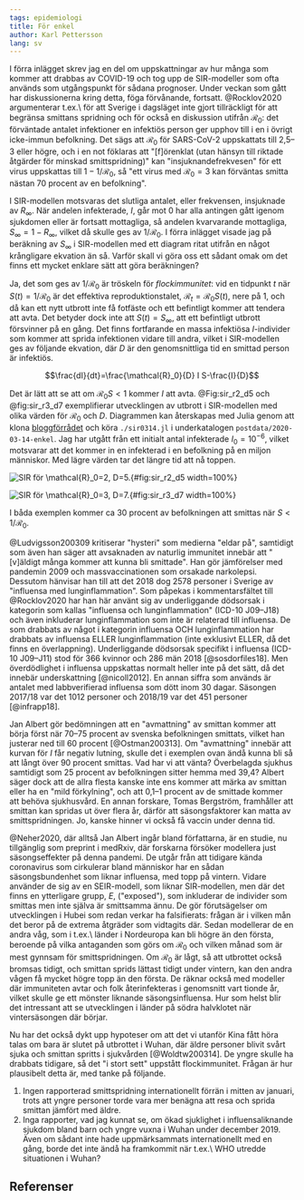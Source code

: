 ```yaml
---
tags: epidemiologi
title: För enkel
author: Karl Pettersson
lang: sv
---
```


I förra inlägget skrev jag en del om uppskattningar av hur många som
kommer att drabbas av COVID-19 och tog upp de SIR-modeller som ofta
används som utgångspunkt för sådana prognoser. Under veckan som gått
har diskussionerna kring detta, föga förvånande, fortsatt.
@Rocklov2020 argumenterar t.ex.\ för att Sverige i dagsläget inte
gjort tillräckligt för att begränsa smittans spridning och för också
en diskussion utifrån $\mathcal{R}_0$: det förväntade antalet
infektioner en infektiös person ger upphov till i en i övrigt
icke-immun befolkning. Det sägs att $\mathcal{R}_0$ för SARS-CoV-2
uppskattats till 2,5–3 eller högre, och i en not föklaras att
"[f]örenklat (utan hänsyn till riktade åtgärder för minskad
smittspridning)" kan "insjuknandefrekvesen" för ett virus uppskattas
till $1-1/\mathcal{R}_0$, så "ett virus med $\mathcal{R}_0=3$ kan
förväntas smitta nästan 70 procent av en befolkning".

I SIR-modellen motsvaras det slutliga antalet, eller frekvensen,
insjuknade av $R_\infty$. När andelen infekterade, $I$, går mot 0 har
alla antingen gått igenom sjukdomen eller är fortsatt mottagliga, så
andelen kvarvarande mottagliga, $S_\infty=1-R_\infty$, vilket då
skulle ges av $1/\mathcal{R}_0$. I förra inlägget visade jag på
beräkning av $S_\infty$ i SIR-modellen med ett diagram ritat utifrån
en något krångligare ekvation än så. Varför skall vi göra oss ett
sådant omak om det finns ett mycket enklare sätt att göra beräkningen?

Ja, det som ges av $1/\mathcal{R}_0$ är tröskeln för *flockimmunitet*:
vid en tidpunkt $t$ när $S(t)=1/\mathcal{R}_0$ är det effektiva
reproduktionstalet, $\mathcal{R}_t=\mathcal{R}_0 S(t)$, nere på 1, och
då kan ett nytt utbrott inte få fotfäste och ett befintligt kommer att
tendera att avta. Det betyder dock inte att $S(t)=S_\infty$, att ett
befintligt utbrott försvinner på en gång. Det finns fortfarande en
massa infektiösa $I$-individer som kommer att sprida infektionen
vidare till andra, vilket i SIR-modellen ges av följande ekvation,
där $D$ är den genomsnittliga tid en smittad person är infektiös.

$$\frac{dI}{dt}=\frac{\mathcal{R}_0}{D} I S-\frac{I}{D}$$

Det är lätt att se att om $\mathcal{R}_0 S<1$ kommer $I$ att avta.
@Fig:sir_r2_d5 och @fig:sir_r3_d7 exemplifierar utvecklingen av
utbrott i SIR-modellen med olika värden för $\mathcal{R}_0$ och
$D$. Diagrammen kan återskapas med Julia genom att
klona [bloggförrådet](https://github.com/klpn/static-dust.git) och
köra `./sir0314.jl` i underkatalogen `postdata/2020-03-14-enkel`. Jag
har utgått från ett initialt antal infekterade $I_0=10^{-6}$, vilket
motsvarar att det kommer in en infekterad i en befolkning på en miljon
människor. Med lägre värden tar det längre tid att nå toppen.

![SIR för $\mathcal{R}_0=2$, $D=5$.](../images/sir_r2_d5.svg){#fig:sir_r2_d5 width=100%}

![SIR för $\mathcal{R}_0=3$, $D=7$.](../images/sir_r3_d7.svg){#fig:sir_r3_d7 width=100%}

I båda exemplen kommer ca 30 procent av befolkningen att smittas när
$S<1/\mathcal{R}_0$. 

@Ludvigsson200309 kritiserar "hysteri" som medierna "eldar på",
samtidigt som även han säger att avsaknaden av naturlig immunitet
innebär att "[v]äldigt många kommer att kunna bli smittade". Han gör
jämförelser med pandemin 2009 och massvaccinationen som orsakade
narkolepsi. Dessutom hänvisar han till att det 2018 dog 2578 personer
i Sverige av "influensa med lunginflammation". Som påpekas i
kommentarsfältet till @Rocklov2020 har han här använt sig av
underliggande dödsorsak i kategorin som kallas "influensa och
lunginflammation" (ICD-10 J09–J18) och även inkluderar
lunginflammation som inte är relaterad till influensa. De som drabbats
av något i kategorin influensa OCH lunginflammation har drabbats av
influensa ELLER lunginflammation (inte exklusivt ELLER, då det finns
en överlappning). Underliggande dödsorsak specifikt i influensa
(ICD-10 J09–J11) stod för 366 kvinnor och 286 män 2018
[@sosdorfiles18]. Men överdödlighet i influensa uppskattas normalt
heller inte på det sätt, då det innebär underskattning [@nicoll2012].
En annan siffra som används är antalet med labbverifierad influensa
som dött inom 30 dagar. Säsongen 2017/18 var det 1012 personer
och 2018/19 var det 451 personer [@infrapp18].

Jan Albert gör bedömningen att en "avmattning" av smittan kommer att
börja först när 70–75 procent av svenska befolkningen smittats, vilket
han justerar ned till 60 procent [@Ostman200313]. Om "avmattning"
innebär att kurvan för $I$ får negativ lutning, skulle det i exemplen
ovan ändå kunna bli så att långt över 90 procent smittas. Vad har vi
att vänta? Överbelagda sjukhus samtidigt som 25 procent av
befolkningen sitter hemma med 39,4? Albert säger dock att de allra
flesta kanske inte ens kommer att märka av smittan eller ha en "mild
förkylning", och att 0,1–1 procent av de smittade kommer att behöva
sjukhusvård. En annan forskare, Tomas Bergström, framhåller att
smittan kan spridas ut över flera år, därför att säsongsfaktorer kan
matta av smittspridningen. Jo, kanske hinner vi också få vaccin under
denna tid.

@Neher2020, där alltså Jan Albert ingår bland författarna, är en
studie, nu tillgänglig som preprint i medRxiv, där forskarna försöker
modellera just säsongseffekter på denna pandemi. De utgår från att
tidigare kända coronavirus som cirkulerar bland människor har en sådan
säsongsbundenhet som liknar influensa, med topp på vintern. Vidare
använder de sig av en SEIR-modell, som liknar SIR-modellen, men där
det finns en ytterligare grupp, $E$, ("exposed"), som inkluderar de
individer som smittas men inte själva är smittsamma ännu. De gör
förutsägelser om utvecklingen i Hubei som redan verkar ha
falsifierats: frågan är i vilken mån det beror på de extrema åtgräder
som vidtagits där. Sedan modellerar de en andra våg, som i
t.ex.\ länder i Nordeuropa kan bli högre än den första, beroende på vilka
antaganden som görs om $\mathcal{R}_0$ och vilken månad som är mest
gynnsam för smittspridningen. Om $\mathcal{R}_0$ är lågt, så att
utbrottet också bromsas tidigt, och smittan sprids lättast tidigt
under vintern, kan den andra vågen få mycket högre topp än den första.
De räknar också med modeller där immuniteten avtar och folk
återinfekteras i genomsnitt vart tionde år, vilket skulle ge ett
mönster liknande säsongsinfluensa. Hur som helst blir det intressant
att se utvecklingen i länder på södra halvklotet när vintersäsongen
där börjar.

Nu har det också dykt upp hypoteser om att det vi utanför Kina fått
höra talas om bara är slutet på utbrottet i Wuhan, där äldre personer
blivit svårt sjuka och smittan spritts i sjukvården
[@Woldtw200314]. De yngre skulle ha drabbats tidigare, så det "i stort
sett" uppstått flockimmunitet. Frågan är hur plausibelt detta är, med
tanke på följande.

1. Ingen rapporterad smittspridning internationellt förrän i mitten
av januari, trots att yngre personer torde vara mer benägna att resa
och sprida smittan jämfört med äldre.
2. Inga rapporter, vad jag kunnat se, om ökad sjuklighet i
influensaliknande sjukdom bland barn och yngre vuxna i Wuhan under
december 2019. Även om sådant inte hade uppmärksammats internationellt
med en gång, borde det inte ändå ha framkommit när t.ex.\ WHO
utredde situationen i Wuhan?

## Referenser
